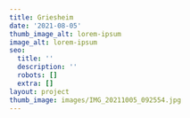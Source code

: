 ```yaml
---
title: Griesheim
date: '2021-08-05'
thumb_image_alt: lorem-ipsum
image_alt: lorem-ipsum
seo:
  title: ''
  description: ''
  robots: []
  extra: []
layout: project
thumb_image: images/IMG_20211005_092554.jpg
---
```

